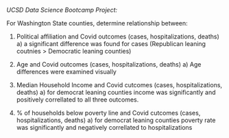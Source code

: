 *UCSD Data Science Bootcamp Project:*

For Washington State counties, determine relationship between:

1. Political affiliation and Covid outcomes (cases, hospitalizations, deaths)
    a) a significant difference was found for cases (Republican leaning coutnies > Democratic leaning counties)

2. Age and Covid outcomes (cases, hospitalizations, deaths)
    a) Age differences were examined visually

3. Median Household Income and Covid cutcomes (cases, hospitalizations, deaths)
    a) for democrat leaning counties income was significantly and positively correllated to all three outcomes.

4. % of households below poverty line and Covid cutcomes (cases, hospitalizations, deaths)
    a) for democrat leaning counties poverty rate was significantly and negatively correllated to hospitalizations


